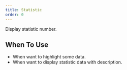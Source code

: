 ```yaml
---
title: Statistic
order: 0
---
```



Display statistic number.

## When To Use

- When want to highlight some data.
- When want to display statistic data with description.

